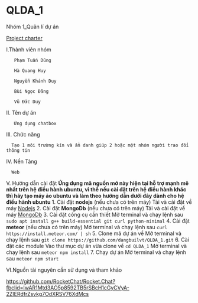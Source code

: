 # QLDA_1
Nhóm 1_Quản lí dự án 

[Project charter](https://docs.google.com/document/d/1X9t1QsMj5Uil3LzCBp4z-kVZ-BY0O5Kp656Ip73JR_w/edit)

I.Thành viên nhóm 

       Phạm Tuấn Dũng 

       Hà Quang Huy 

       Nguyễn Khánh Duy 

       Bùi Ngọc Đăng 

       Vũ Đức Duy 

II. Tên dự án 

       Ứng dụng chatbox

III. Chức năng

      Tạo 1 môi trường kín và ẩn danh giúp 2 hoặc một nhóm người trao đổi thông tin

IV. Nền Tảng
 
      Web

V. Hướng dẫn cài đặt
      **Ứng dụng mã nguồn mở này hiện tại hỗ trợ mạnh mẽ nhất trên hệ điều hành ubuntu, vì thế nếu cài đặt trên hệ điều hành khác thì hãy tạo máy ảo ubuntu và làm theo hướng dẫn dưới đây dành cho hệ điều hành ubuntu**
      1. Cài đặt **nodejs** (nếu chưa có trên máy)
            Tải và cài đặt về máy [Nodejs](https://nodejs.org/en/)
      2. Cài đặt **MongoDb** (nếu chưa có trên máy)
            Tải và cài đặt về máy [MongoDb](https://www.mongodb.com/what-is-mongodb)
      3. Cài đặt công cụ cần thiết
            Mở terminal và chạy lệnh sau `sudo apt install g++ build-essential git curl python-minimal`
      4. Cài đặt **meteor** (nếu chưa có trên máy)
            Mở terminal và chạy lệnh sau `curl https://install.meteor.com/ | sh`
      5. Clone mã dự án về
            Mở terminal và chạy lệnh sau `git clone https://github.com/dangbuilvt/QLDA_1.git`
      6. Cài đặt các module
            Vào thư mục dự án vừa clone về  `cd QLDA_1`
            Mở terminal và chạy lệnh sau `meteor npm install`
      7. Chạy dự án
            Mở terminal và chạy lệnh sau `meteor npm start`

VI.Nguồn tài nguyên cần sử dụng và tham khảo 

https://github.com/RocketChat/Rocket.Chat?fbclid=IwAR1Mtd3AO5p8592TB5rSBcH1cGyCVyA-2ZIERdfrZsvkg7OdXRSV76XdMcs
